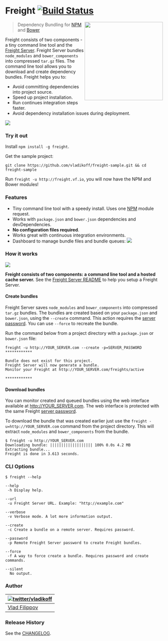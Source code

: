 # Freight [![Build Status](https://travis-ci.org/vladikoff/freight.svg?branch=master)](https://travis-ci.org/vladikoff/freight)

<img align="right" src="http://v14d.com/freight/freight-logo.png" height="250" />

> Dependency Bundling for [NPM](https://www.npmjs.org/) and [Bower](http://bower.io/)

Freight consists of two components - a tiny command line tool and the [Freight Server](https://github.com/vladikoff/freight-server). 
Freight Server bundles `node_modules` and `bower_components` into compressed `tar.gz` files.
The command line tool allows you to download and create dependency bundles. 
Freight helps you to:
* Avoid committing dependencies into project source.
* Speed up project installation.
* Run continues integration steps faster.
* Avoid dependency installation issues during deployment.


![](http://v14d.com/freight/demo.gif)

### Try it out

Install `npm install -g freight`.

Get the sample project:

`git clone https://github.com/vladikoff/freight-sample.git && cd freight-sample`

Run `freight -u http://freight.vf.io`, you will now have the NPM and Bower modules!

### Features

* Tiny command line tool with a speedy install. Uses one [NPM](https://www.npmjs.org/) module request.
* Works with `package.json` and `bower.json` dependencies and devDependencies.
* **No configuration files required**.
* Works great with continuous integration environments.
* Dashboard to manage bundle files and bundle queues:
![](http://v14d.com/freight/freight-server-view.jpg)


### How it works

![](http://v14d.com/freight/how-it-works.jpg)

__Freight consists of two components: a command line tool and a hosted cache server.__ See the [Freight Server README](https://github.com/vladikoff/freight-server) to help you setup a Freight Server. 

#### Create bundles
Freight Server saves `node_modules` and `bower_components` into compressed `tar.gz` bundles.
The bundles are created based on your `package.json` and `bower.json`, using the `--create` command. This action requires
the [server password](https://github.com/vladikoff/freight-server/blob/master/README.md#configure). You can use `--force` to
recreate the bundle.

Run the command below from a project directory with a `package.json` or `bower.json` file:
```
freight -u http://YOUR_SERVER.com --create -p=SERVER_PASSWORD
************

Bundle does not exist for this project.
Freight Server will now generate a bundle.
Monitor your Freight at http://YOUR_SERVER.com/freights/active

************
```

#### Download bundles 
You can monitor created and queued bundles using the web interface available at http://YOUR_SERVER.com. The web interface is
protected with the same Freight [server password](https://github.com/vladikoff/freight-server/blob/master/README.md#configure). 

To download the bundle that was created earlier just use the `freight -u=http://YOUR_SERVER.com` command from the project directory. This will extract `node_modules` and `bower_components` from the bundle.
```
$ freight -u http://YOUR_SERVER.com
Downloading bundle: ||||||||||||||||||| 100% 0.0s 4.2 MB
Extracting bundle...
Freight is done in 3.613 seconds.
```

### CLI Options
```
$ freight --help

--help
 -h Display help.

--url
 -u Freight Server URL. Example: "http://example.com"

--verbose
 -v Verbose mode. A lot more information output.

--create
 -c Create a bundle on a remote server. Requires password.

--password
 -p Remote Freight Server password to create Freight bundles.

--force
 -f A way to force create a bundle. Requires password and create commands.

--silent
  No output.
```

### Author

| [![twitter/vladikoff](https://avatars3.githubusercontent.com/u/128755?s=70)](https://twitter.com/vladikoff "Follow @vladikoff on Twitter") |
|---|
| [Vlad Filippov](http://vf.io/) |


### Release History
See the [CHANGELOG](CHANGELOG).
